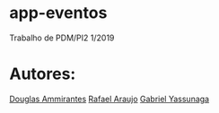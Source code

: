 # app-eventos
Trabalho de PDM/PI2 1/2019

# Autores:
[Douglas Ammirantes](https://github.com/ammirante)
[Rafael Araujo](https://github.com/rafaelaraujobsb)
[Gabriel Yassunaga](https://github.com/Yassunaga)
